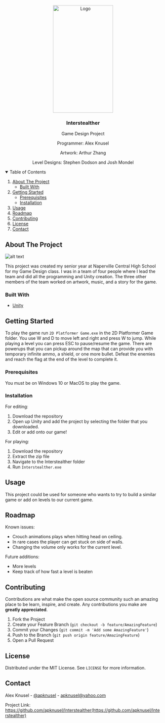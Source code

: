 <!-- PROJECT LOGO -->
<br />
<p align="center">
  <a href="https://github.com/apknusel/Interstealther">
    <img src="https://i.gyazo.com/16d7ea9a7a8538a62bace914031ef510.png" alt="Logo" width="194" height="347">
  </a>

  <h3 align="center">Interstealther</h3>

  <p align="center">
    Game Design Project
  </p>
  <p align="center">
    Programmer: Alex Knusel
  </p>
  <p align="center">
    Artwork: Arthur Zhang
  </p>
  <p align="center">
    Level Designs: Stephen Dodson and Josh Mondel
  </p>
</p>



<!-- TABLE OF CONTENTS -->
<details open="open">
  <summary>Table of Contents</summary>
  <ol>
    <li>
      <a href="#about-the-project">About The Project</a>
      <ul>
        <li><a href="#built-with">Built With</a></li>
      </ul>
    </li>
    <li>
      <a href="#getting-started">Getting Started</a>
      <ul>
        <li><a href="#prerequisites">Prerequisites</a></li>
        <li><a href="#installation">Installation</a></li>
      </ul>
    </li>
    <li><a href="#usage">Usage</a></li>
    <li><a href="#roadmap">Roadmap</a></li>
    <li><a href="#contributing">Contributing</a></li>
    <li><a href="#license">License</a></li>
    <li><a href="#contact">Contact</a></li>
  </ol>
</details>



<!-- ABOUT THE PROJECT -->
## About The Project
![alt text](https://i.gyazo.com/e0e44f005da5c3bdd6d4377fee764552.png)

This project was created my senior year at Naperville Central High School for my Game Design class. I was in a team of four people where I lead the team and did all the programming and Unity creation. The three other members of the team worked on artwork, music, and a story for the game.

### Built With

* [Unity](https://unity.com/)

<!-- GETTING STARTED -->
## Getting Started

To play the game run `2D Platformer Game.exe` in the 2D Platformer Game folder. You use W and D to move left and right and press W to jump. While playing a level you can press ESC to pause/resume the game. There are powerups that you can pickup around the map that can provide you with temporary infinite ammo, a shield, or one more bullet. Defeat the enemies and reach the flag at the end of the level to complete it.

### Prerequisites

You must be on Windows 10 or MacOS to play the game.

### Installation

For editing:
1. Download the repository
2. Open up Unity and add the project by selecting the folder that you downloaded.
3. Edit or add onto our game!

For playing:
1. Download the repository
2. Extract the zip file
3. Navigate to the Interstealther folder
4. Run `Interstealther.exe`

<!-- USAGE EXAMPLES -->
## Usage

This project could be used for someone who wants to try to build a similar game or add on levels to our current game.

<!-- ROADMAP -->
## Roadmap

Known issues:
- Crouch animations plays when hitting head on ceiling.
- In rare cases the player can get stuck on side of walls.
- Changing the volume only works for the current level.

Future additions:
- More levels
- Keep track of how fast a level is beaten

<!-- CONTRIBUTING -->
## Contributing

Contributions are what make the open source community such an amazing place to be learn, inspire, and create. Any contributions you make are **greatly appreciated**.

1. Fork the Project
2. Create your Feature Branch (`git checkout -b feature/AmazingFeature`)
3. Commit your Changes (`git commit -m 'Add some AmazingFeature'`)
4. Push to the Branch (`git push origin feature/AmazingFeature`)
5. Open a Pull Request



<!-- LICENSE -->
## License

Distributed under the MIT License. See `LICENSE` for more information.



<!-- CONTACT -->
## Contact

Alex Knusel - [@apknusel](https://twitter.com/apknusel?lang=en) - apknusel@yahoo.com

Project Link: https://github.com/apknusel/Interstealther(https://github.com/apknusel/Interstealther)
